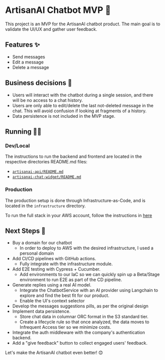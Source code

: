 # ArtisanAI Chatbot MVP 🤖

This project is an MVP for the ArtisanAI chatbot product. The main goal is to validate the UI/UX and gather user feedback.

## Features ✨

- Send messages
- Edit a message
- Delete a message

## Business decisions 💼

- Users will interact with the chatbot during a single session, and there will be no access to a chat history.
- Users are only able to edit/delete the last not-deleted message in the chat. This will avoid confusion if looking at fragments of a history.
- Data persistence is not included in the MVP stage.

## Running 🏃‍➡️

### Dev/Local
The instructions to run the backend and frontend are located in the respective directories README.md files:
- [`artisanai-api/README.md`](artisanai-api/README.md)
- [`artisanai-chat-widget/README.md`](artisanai-chat-widget/README.md)

### Production
The production setup is done through Infrastructure-as-Code, and is located in the `infrastructure` directory.

To run the full stack in your AWS account, follow the instructions in [here](infrastructure/README.md)

## Next Steps 🚀

- Buy a domain for our chatbot
    - In order to deploy to AWS with the desired infrastructure, I used a personal domain
- Add CI/CD pipelines with GitHub actions.
    - Fully integrate with the infrastructure module.
- Add E2E testing with Cypress + Cucumber.
    - Add environments to our IaC so we can quickly spin up a Beta/Stage environment to run E2E as part of the CD pipeline.
- Generate replies using a real AI model.
    - Integrate the ChatbotService with an AI provider using Langchain to explore and find the best fit for our product.
    - Enable the UI's context selector
- Develop the messages suggestions pills, as per the original design
- Implement data persistence.
    - Store chat data in columnar ORC format in the S3 standard tier.
    - Create a lifecycle rule so that once analyzed, the data moves to Infrequent Access tier so we minimize costs.
- Integrate the auth middleware with the company's authentication backend.
- Add a "give feedback" button to collect engaged users' feedback.

Let's make the ArtisanAI chatbot even better! 😊
